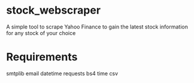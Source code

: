 # stock_webscraper
A simple tool to scrape Yahoo Finance to gain the latest stock information for any stock of your choice

# Requirements
smtplib
email
datetime
requests
bs4
time
csv
